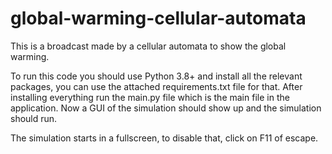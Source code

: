 # global-warming-cellular-automata
This is a broadcast made by a cellular automata to show the global warming.

To run this code you should use Python 3.8+ and install all the relevant packages, you can use the attached requirements.txt file for that.
After installing everything run the main.py file which is the main file in the application.
Now a GUI of the simulation should show up and the simulation should run.

The simulation starts in a fullscreen, to disable that, click on F11 of escape.
